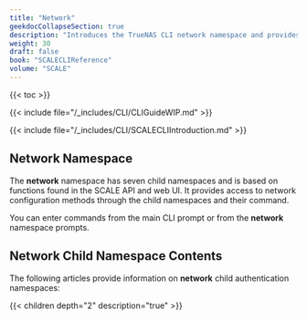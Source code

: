 ```yaml
---
title: "Network"
geekdocCollapseSection: true
description: "Introduces the TrueNAS CLI network namespace and provides access to child namespaces and commands used to configure network settings." 
weight: 30
draft: false
book: "SCALECLIReference"
volume: "SCALE"
---
```


{{< toc >}}



{{< include file="/_includes/CLI/CLIGuideWIP.md" >}}

{{< include file="/_includes/CLI/SCALECLIIntroduction.md" >}}

## Network Namespace

The **network** namespace has seven child namespaces and is based on functions found in the SCALE API and web UI. 
It provides access to network configuration methods through the child namespaces and their command.

You can enter commands from the main CLI prompt or from the **network** namespace prompts.

## Network Child Namespace Contents
The following articles provide information on **network** child authentication namespaces:

{{< children depth="2" description="true" >}}
